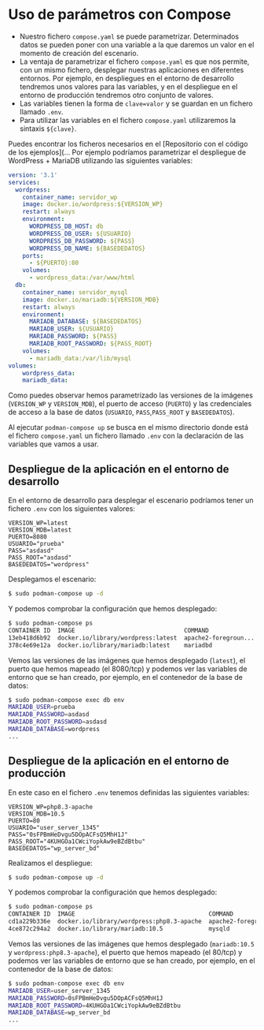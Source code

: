 # Uso de parámetros con Compose

* Nuestro fichero `compose.yaml` se puede parametrizar. Determinados datos se pueden poner con una variable a la que daremos un valor en el momento de creación del escenario.
* La ventaja de parametrizar el fichero `compose.yaml` es que nos permite, con un mismo fichero, desplegar nuestras aplicaciones en diferentes entornos. Por ejemplo, en despliegues en el entorno de desarrollo tendremos unos valores para las variables, y en el despliegue en el entorno de producción tendremos otro conjunto de valores.
* Las variables tienen la forma de `clave=valor` y se guardan en un fichero llamado `.env`.
* Para utilizar las variables en el fichero `compose.yaml` utilizaremos la sintaxis `${clave}`.

Puedes encontrar los ficheros necesarios en el [Repositorio con el código de los ejemplos](...
Por ejemplo podríamos parametrizar el despliegue de WordPress + MariaDB utilizando las siguientes variables:

```yaml
version: '3.1'
services:
  wordpress:
    container_name: servidor_wp
    image: docker.io/wordpress:${VERSION_WP}
    restart: always
    environment:
      WORDPRESS_DB_HOST: db
      WORDPRESS_DB_USER: ${USUARIO}
      WORDPRESS_DB_PASSWORD: ${PASS}
      WORDPRESS_DB_NAME: ${BASEDEDATOS}
    ports:
      - ${PUERTO}:80
    volumes:
      - wordpress_data:/var/www/html
  db:
    container_name: servidor_mysql
    image: docker.io/mariadb:${VERSION_MDB}
    restart: always
    environment:
      MARIADB_DATABASE: ${BASEDEDATOS}
      MARIADB_USER: ${USUARIO}
      MARIADB_PASSWORD: ${PASS}
      MARIADB_ROOT_PASSWORD: ${PASS_ROOT}
    volumes:
      - mariadb_data:/var/lib/mysql
volumes:
    wordpress_data:
    mariadb_data:
```

Como puedes observar hemos parametrizado las versiones de la imágenes (`VERSION_WP` y `VERSION_MDB`), el puerto de acceso (`PUERTO`) y las credenciales de acceso a la base de datos (`USUARIO`, `PASS`,`PASS_ROOT` y `BASEDEDATOS`).

Al ejecutar `podman-compose up` se busca en el mismo directorio donde está el fichero `compose.yaml` un fichero llamado `.env` con la declaración de las variables que vamos a usar. 


## Despliegue de la aplicación en el entorno de desarrollo

En el entorno de desarrollo para desplegar el escenario podríamos tener un fichero `.env` con los siguientes valores:

```
VERSION_WP=latest
VERSION_MDB=latest
PUERTO=8080
USUARIO="prueba"
PASS="asdasd"
PASS_ROOT="asdasd"
BASEDEDATOS="wordpress"
```

Desplegamos el escenario:

```bash
$ sudo podman-compose up -d
```

Y podemos comprobar la configuración que hemos desplegado:

```bash
$ sudo podman-compose ps
CONTAINER ID  IMAGE                               COMMAND               CREATED         STATUS         PORTS                 NAMES
13eb418d6b92  docker.io/library/wordpress:latest  apache2-foregroun...  28 seconds ago  Up 26 seconds  0.0.0.0:8080->80/tcp  servidor_wp
378c4e69e12a  docker.io/library/mariadb:latest    mariadbd              23 seconds ago  Up 21 seconds                        servidor_mysql
```

Vemos las versiones de las imágenes que hemos desplegado (`latest`), el puerto que hemos mapeado (el 8080/tcp) y podemos ver las variables de entorno que se han creado, por ejemplo, en el contenedor de la base de datos:

```bash
$ sudo podman-compose exec db env
MARIADB_USER=prueba
MARIADB_PASSWORD=asdasd
MARIADB_ROOT_PASSWORD=asdasd
MARIADB_DATABASE=wordpress
...
```

## Despliegue de la aplicación en el entorno de producción

En este caso en el fichero `.env` tenemos definidas las siguientes variables:

```
VERSION_WP=php8.3-apache
VERSION_MDB=10.5
PUERTO=80
USUARIO="user_server_1345"
PASS="0sFPBmHeDvgu5DOpACFsQ5MhH1J"
PASS_ROOT="4KUHGOa1CWciYopkAw9eBZdBtbu"
BASEDEDATOS="wp_server_bd"
```

Realizamos el despliegue:

```bash
$ sudo podman-compose up -d
```

Y podemos comprobar la configuración que hemos desplegado:

```bash
$ sudo podman-compose ps
CONTAINER ID  IMAGE                                      COMMAND               CREATED         STATUS         PORTS               NAMES
cd1a229b336e  docker.io/library/wordpress:php8.3-apache  apache2-foregroun...  18 seconds ago  Up 15 seconds  0.0.0.0:80->80/tcp  servidor_wp
4ce872c294a2  docker.io/library/mariadb:10.5             mysqld                10 seconds ago  Up 8 seconds                       servidor_mysql
```

Vemos las versiones de las imágenes que hemos desplegado (`mariadb:10.5` y `wordpress:php8.3-apache`), el puerto que hemos mapeado (el 80/tcp) y podemos ver las variables de entorno que se han creado, por ejemplo, en el contenedor de la base de datos:

```bash
$ sudo podman-compose exec db env
MARIADB_USER=user_server_1345
MARIADB_PASSWORD=0sFPBmHeDvgu5DOpACFsQ5MhH1J
MARIADB_ROOT_PASSWORD=4KUHGOa1CWciYopkAw9eBZdBtbu
MARIADB_DATABASE=wp_server_bd
...
```



